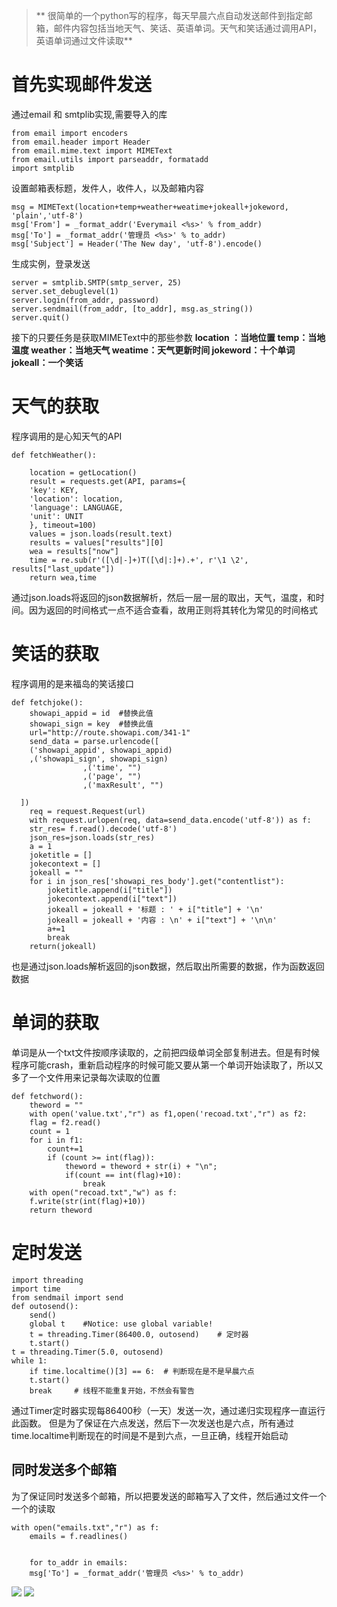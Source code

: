 >** 很简单的一个python写的程序，每天早晨六点自动发送邮件到指定邮箱，邮件内容包括当地天气、笑话、英语单词。天气和笑话通过调用API，英语单词通过文件读取**



# 首先实现邮件发送

通过email 和 smtplib实现,需要导入的库

	from email import encoders
	from email.header import Header
	from email.mime.text import MIMEText
	from email.utils import parseaddr, formatadd
	import smtplib
	

设置邮箱表标题，发件人，收件人，以及邮箱内容

	msg = MIMEText(location+temp+weather+weatime+jokeall+jokeword, 'plain','utf-8')
    msg['From'] = _format_addr('Everymail <%s>' % from_addr)
    msg['To'] = _format_addr('管理员 <%s>' % to_addr)
    msg['Subject'] = Header('The New day', 'utf-8').encode()
    
    
生成实例，登录发送
    	
	server = smtplib.SMTP(smtp_server, 25)
	server.set_debuglevel(1)
	server.login(from_addr, password)
	server.sendmail(from_addr, [to_addr], msg.as_string())
	server.quit()
	
接下的只要任务是获取MIMEText中的那些参数
**location ：当地位置
temp：当地温度
weather：当地天气
weatime：天气更新时间
jokeword：十个单词
jokeall：一个笑话**

# 天气的获取
    	
程序调用的是心知天气的API

	def fetchWeather():

	    location = getLocation()
	    result = requests.get(API, params={
		'key': KEY,
		'location': location,
		'language': LANGUAGE,
		'unit': UNIT
	    }, timeout=100)
	    values = json.loads(result.text)
	    results = values["results"][0]
	    wea = results["now"]
	    time = re.sub(r'([\d|-]+)T([\d|:]+).+', r'\1 \2', results["last_update"])
	    return wea,time
	    
通过json.loads将返回的json数据解析，然后一层一层的取出，天气，温度，和时间。因为返回的时间格式一点不适合查看，故用正则将其转化为常见的时间格式

# 笑话的获取

程序调用的是来福岛的笑话接口

	def fetchjoke():
	    showapi_appid = id  #替换此值
	    showapi_sign = key  #替换此值
	    url="http://route.showapi.com/341-1"
	    send_data = parse.urlencode([
	    ('showapi_appid', showapi_appid)
	    ,('showapi_sign', showapi_sign)
		            ,('time', "")
		            ,('page', "")
		            ,('maxResult', "")
	     
	  ])
	    req = request.Request(url)
	    with request.urlopen(req, data=send_data.encode('utf-8')) as f:
		str_res= f.read().decode('utf-8')
		json_res=json.loads(str_res)
		a = 1
		joketitle = []
		jokecontext = []
		jokeall = ""
		for i in json_res['showapi_res_body'].get("contentlist"):
		    joketitle.append(i["title"])
		    jokecontext.append(i["text"])
		    jokeall = jokeall + '标题 : ' + i["title"] + '\n'
		    jokeall = jokeall + '内容 : \n' + i["text"] + '\n\n'
		    a+=1
		    break
		return(jokeall)

也是通过json.loads解析返回的json数据，然后取出所需要的数据，作为函数返回数据

# 单词的获取

单词是从一个txt文件按顺序读取的，之前把四级单词全部复制进去。但是有时候程序可能crash，重新启动程序的时候可能又要从第一个单词开始读取了，所以又多了一个文件用来记录每次读取的位置

	def fetchword():
	    theword = ""
	    with open('value.txt',"r") as f1,open('recoad.txt',"r") as f2:
		flag = f2.read()
		count = 1
		for i in f1:
		    count+=1
		    if (count >= int(flag)):
		        theword = theword + str(i) + "\n";
		        if(count == int(flag)+10):
		            break
	    with open("recoad.txt","w") as f:
		f.write(str(int(flag)+10))
	    return theword
	    
# 定时发送

	import threading
	import time
	from sendmail import send
	def outosend():
	    send()
	    global t    #Notice: use global variable!
	    t = threading.Timer(86400.0, outosend)    # 定时器
	    t.start()
	t = threading.Timer(5.0, outosend)
	while 1:
	    if time.localtime()[3] == 6:  # 判断现在是不是早晨六点
		t.start()   
		break     # 线程不能重复开始，不然会有警告


通过Timer定时器实现每86400秒（一天）发送一次，通过递归实现程序一直运行此函数。
但是为了保证在六点发送，然后下一次发送也是六点，所有通过time.localtime判断现在的时间是不是到六点，一旦正确，线程开始启动

## 同时发送多个邮箱

为了保证同时发送多个邮箱，所以把要发送的邮箱写入了文件，然后通过文件一个一个的读取
	
	with open("emails.txt","r") as f:
		emails = f.readlines()
	

	    for to_addr in emails:
		msg['To'] = _format_addr('管理员 <%s>' % to_addr)
		
![](http://oumkbl9du.bkt.clouddn.com/2017-08-27-OeLg1-3.png)
![](http://oumkbl9du.bkt.clouddn.com/2017-08-27-dHXeZ-4.png)